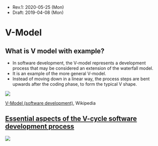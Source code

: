 * Rev.1: 2020-05-25 (Mon)
* Draft: 2019-04-08 (Mon)
# V-Model
## What is V model with example?
* In software development, the V-model represents a development process that may be considered an extension of the waterfall model. 
* It is an example of the more general V-model. 
* Instead of moving down in a linear way, the process steps are bent upwards after the coding phase, to form the typical V shape.
<img src="https://en.m.wikipedia.org/wiki/File:Systems_Engineering_Process_II.svg">

[V-Model (software development)](https://en.m.wikipedia.org/wiki/V-Model_(software_development)), Wikipedia

## [Essential aspects of the V-cycle software development process](https://x-engineer.org/graduate-engineering/modeling-simulation/model-based-design/essential-aspects-of-the-v-cycle-software-development-process/)
<img src="https://x-engineer.org/wp-content/uploads/2016/12/V-cycle-process-for-software-development.jpg">
